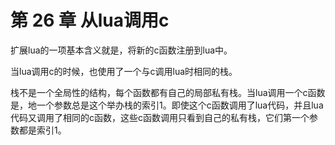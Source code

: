 第 26 章 从lua调用c
===================

扩展lua的一项基本含义就是，将新的c函数注册到lua中。

当lua调用c的时候，也使用了一个与c调用lua时相同的栈。

栈不是一个全局性的结构，每个函数都有自己的局部私有栈。当lua调用一个c函数是，地一个参数总是这个举办栈的索引1。即使这个c函数调用了lua代码，并且lua代码又调用了相同的c函数，这些c函数调用只看到自己的私有栈，它们第一个参数都是索引1。


